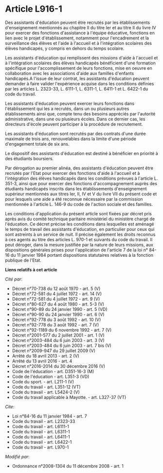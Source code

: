 # Article L916-1

Des assistants d'éducation peuvent être recrutés par les établissements d'enseignement mentionnés au chapitre II du titre Ier
et au titre II du livre IV pour exercer des fonctions d'assistance à l'équipe éducative, fonctions en lien avec le projet
d'établissement, notamment pour l'encadrement et la surveillance des élèves et l'aide à l'accueil et à l'intégration
scolaires des élèves handicapés, y compris en dehors du temps scolaire. 

Les assistants d'éducation qui remplissent des missions d'aide à l'accueil et à l'intégration scolaires des élèves handicapés
bénéficient d'une formation spécifique pour l'accomplissement de leurs fonctions, mise en oeuvre en collaboration avec les
associations d'aide aux familles d'enfants handicapés.A l'issue de leur contrat, les assistants d'éducation peuvent demander
à faire valider l'expérience acquise dans les conditions définies par les articles L. 2323-33, L. 6111-1, L. 6311-1, L.
6411-1 et L. 6422-1 du code du travail. 

Les assistants d'éducation peuvent exercer leurs fonctions dans l'établissement qui les a recrutés, dans un ou plusieurs
autres établissements ainsi que, compte tenu des besoins appréciés par l'autorité administrative, dans une ou plusieurs
écoles. Dans ce dernier cas, les directeurs d'école peuvent participer à la procédure de recrutement. 

Les assistants d'éducation sont recrutés par des contrats d'une durée maximale de trois ans, renouvelables dans la limite
d'une période d'engagement totale de six ans. 

Le dispositif des assistants d'éducation est destiné à bénéficier en priorité à des étudiants boursiers. 

Par dérogation au premier alinéa, des assistants d'éducation peuvent être recrutés par l'Etat pour exercer des fonctions
d'aide à l'accueil et à l'intégration des élèves handicapés dans les conditions prévues à l'article L. 351-3, ainsi que pour
exercer des fonctions d'accompagnement auprès des étudiants handicapés inscrits dans les établissements d'enseignement
supérieur mentionnés aux titres Ier, II, IV et V du livre VII du présent code et pour lesquels une aide a été reconnue
nécessaire par la commission mentionnée à l'article L. 146-9 du code de l'action sociale et des familles. 

Les conditions d'application du présent article sont fixées par décret pris après avis du comité technique paritaire
ministériel du ministère chargé de l'éducation. Ce décret précise les conditions dans lesquelles est aménagé le temps de
travail des assistants d'éducation, en particulier pour ceux qui sont astreints à un service de nuit. Il précise également
les droits reconnus à ces agents au titre des articles L. 970-1 et suivants du code du travail. Il peut déroger, dans la
mesure justifiée par la nature de leurs missions, aux dispositions générales prises pour l'application de l'article 7 de la
loi n° 84-16 du 11 janvier 1984 portant dispositions statutaires relatives à la fonction publique de l'Etat.

**Liens relatifs à cet article**

_Cité par_:

  - Décret n°70-738 du 12 août 1970 - art. 5 (V)
  - Décret n°72-581 du 4 juillet 1972 - art. 14 (V)
  - Décret n°72-581 du 4 juillet 1972 - art. 9 (V)
  - Décret n°80-627 du 4 août 1980 - art. 5-3 (V)
  - Décret n°90-89 du 24 janvier 1990 - art. 5 (VD)
  - Décret n°90-90 du 24 janvier 1990 - art. 6 (V)
  - Décret n°92-778 du 3 août 1992 - art. 10 (V)
  - Décret n°92-778 du 3 août 1992 - art. 7 (V)
  - Décret n°92-1189 du 6 novembre 1992 - art. 7 (V)
  - Décret n°2001-577 du 2 juillet 2001 - art. 1 (V)
  - Décret n°2003-484 du 6 juin 2003 - art. 3 (V)
  - Décret n°2003-484 du 6 juin 2003 - art. 7 bis (V)
  - Décret n°2009-947 du 29 juillet 2009 (V)
  - Arrêté du 18 avril 2013 - art. 2 (V)
  - Arrêté du 13 avril 2016 - art. 4
  - Décret n°2016-2014 du 30 décembre 2016 (V)
  - Code de l'éducation - art. D351-16-3 (M)
  - Code de l'éducation - art. L351-3 (VD)
  - Code du sport. - art. L211-1 (V)
  - Code du travail - art. L351-12 (VT)
  - Code du travail - art. L5424-2 (V)
  - Code du travail applicable à Mayotte. - art. L327-37 (VT)

_Cite_:

  - Loi n°84-16 du 11 janvier 1984 - art. 7
  - Code du travail - art. L2323-33
  - Code du travail - art. L6111-1
  - Code du travail - art. L6311-1
  - Code du travail - art. L6411-1
  - Code du travail - art. L6422-1
  - Code du travail - art. L970-1

_Modifié par_:

  - Ordonnance n°2008-1304 du 11 décembre 2008 - art. 1
